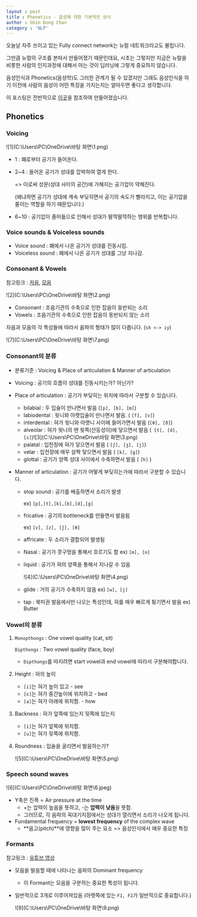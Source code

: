 ```yaml
---
layout : post
title : Phonetics - 음성에 대한 기본적인 상식  
author : Shin Dong Chan
category : 'NLP'
---
```


오늘날 자주 쓰이고 있는 Fully connect network는 뉴럴 네트워크라고도 불립니다.

그만큼 뉴럴의 구조를 본따서 만들어졌기 때문인데요, 시초는 그렇지만 지금은 뉴럴을 비롯한 사람의 인지과정에 대해서 아는 것이 딥러닝에 그렇게 중요하지 않습니다.

음성인식과 Phonetics(음성학)도 그러한 관계가 될 수 있겠지만 그래도 음성인식을 하기 이전에 사람의 음성이 어떤 특징을 가지는지는 알아두면 좋다고 생각합니다.

이 포스팅은 전반적으로 [이곳](https://medium.com/@jonathan_hui/speech-recognition-phonetics-d761ea1710c0)을 참조하여 만들어졌습니다.

## Phonetics

### Voicing

![1](C:\Users\PC\OneDrive\바탕 화면\1.png)

* 1 : 폐로부터 공기가 들어온다.

* 2~4 : 들어온 공기가 성대를 압박하여 열게 한다.

  => 이로써 성문(성대 사이의 공간)에 가해지는 공기압이 약해진다.

  (왜냐하면 공기가 성대에 계속 부딪히면서 공기의 속도가 빨라지고, 이는 공기압을 줄이는 역할을 하기 때문입니다.)

* 6~10 : 공기압이 줄어듦으로 인해서 성대가 딸깍딸깍하는 행위를 반복합니다.



### Voice sounds & Voiceless sounds

* Voice sound : 폐에서 나온 공기가 성대를 진동시킴.
* Voiceless sound : 폐에서 나온 공기가 성대를 그냥 지나감.



### Consonant & Vowels

참고링크 : [자음](https://www.youtube.com/watch?v=dfoRdKuPF9I), [모음](https://www.youtube.com/watch?v=u7jQ8FELbIo&t=6s)

![2](C:\Users\PC\OneDrive\바탕 화면\2.png)

* Consonant : 조음기관의 수축으로 인한 잡음이 동반되는 소리
* Vowels : 조음기관의 수축으로 인한 잡음이 동반되지 않는 소리

자음과 모음의 각 특성들에 따라서 음파의 형태가 많이 다릅니다. (`sh <-> iy`)

![7](C:\Users\PC\OneDrive\바탕 화면\7.png)





### Consonant의 분류

* 분류기준 : Voicing & Place of articulation & Manner of articulation

* Voicing : 공기의 흐름이 성대를 진동시키는가? 아닌가?

* Place of articulation : 공기가 부딪히는 위치에 따라서 구분할 수 있습니다.

  * bilabial : 두 입술이 만나면서 발음 (`[p], [b], [m]`)
  * labiodental : 윗니와 아랫입술이 만나면서 발음. ( `[f], [v]`)
  * interdental : 혀가 윗니와 아랫니 사이에 들어가면서 발음 (`[θ], [ð]`)
  * alveolar : 혀가 윗니의 맨 윗쪽(산등성이)에 닿으면서 발음 (` [t], [d], [s]`)![3](C:\Users\PC\OneDrive\바탕 화면\3.png)
  * palatal : 입천장에 혀가 닿으면서 발음 ( `[ʃ], [ʒ], [j]`)
  * velar : 입천장에 매우 살짝 닿으면서 발음 ( `[k], [g]`)
  * glottal : 공기가 양쪽 성대 사이에서 수축하면서 발음 ( `[h]` )

* Manner of articulation : 공기가 어떻게 부딪히는가에 따라서 구분할 수 있습니다.

  * stop sound : 공기를 배출하면서 소리가 발생

    ex) `[p],[t],[k],[b],[d],[g]`

  * fricative : 공기의 bottleneck를 만들면서 발음됨

    ex) `[v], [z], [ʃ], [θ]`

  * affricate : 두 소리가 결합되어 발생됨

  * Nasal : 공기가 콧구멍을 통해서 흐르기도 함 ex) `[m], [n]`

  * liquid : 공기가 혀의 양쪽을 통해서 지나갈 수 있음

    ![4](C:\Users\PC\OneDrive\바탕 화면\4.png)

  * glide : 거의 공기가 수축하지 않음 ex) `[w], [j]`

  * tap : 북미권 발음에서만 나오는 특성인데, 혀를 매우 빠르게 튕기면서 발음 ex) Butter



### Vowel의 분류

1. `Monopthongs` : One vowel quality (cat, sit)

   `Dipthongs` : Two vowel quality (face, boy)

   * `Dipthongs`를 따지려면 start vowel과 end vowel에 따라서 구분해야합니다.

2. Height : 혀의 높이

   * `[i]`는 혀가 높이 있고 - see
   * `[ɛ]`는 혀가 중간높이에 위치하고 - bed
   * `[a]`는 혀가 아래에 위치함. - how

3. Backness : 혀가 앞쪽에 있는지 뒷쪽에 있는지

   * `[i]`는 혀가 앞쪽에 위치함.
   * `[u]`는 혀가 뒷쪽에 위치함.

4. Roundness : 입술을 굴리면서 발음하는가?

   ![5](C:\Users\PC\OneDrive\바탕 화면\5.png)

   

### Speech sound waves

![6](C:\Users\PC\OneDrive\바탕 화면\6.jpeg)

* Y축은 진폭 = Air pressure at the time
  * +는 압력이 높음을 뜻하고, -는 **압력이 낮음**을 뜻함.
  * 그러므로, 각 음파의 꼭대기지점에서는 성대가 열리면서 소리가 나오게 됩니다.
* Fundamental frequency  = **lowest frequency** of the complex wave
  * **음고(pitch)**에 영향을 많이 주는 요소 => 음성인식에서 매우 중요한 특징



### Formants 

참고링크 : [유튜브 영상](https://www.youtube.com/watch?v=rtgKpKJYFNc)

* 모음을 발음할 때에 나타나는 음파의 Dominant frequency

  * 이 Formant는 모음을 구분하는 중요한 특성이 됩니다.

* 일반적으로 3개로 이루어져있음 (아랫쪽에 있는 `F1, F2`가 일반적으로 중요합니다.)

  ![9](C:\Users\PC\OneDrive\바탕 화면\9.png)